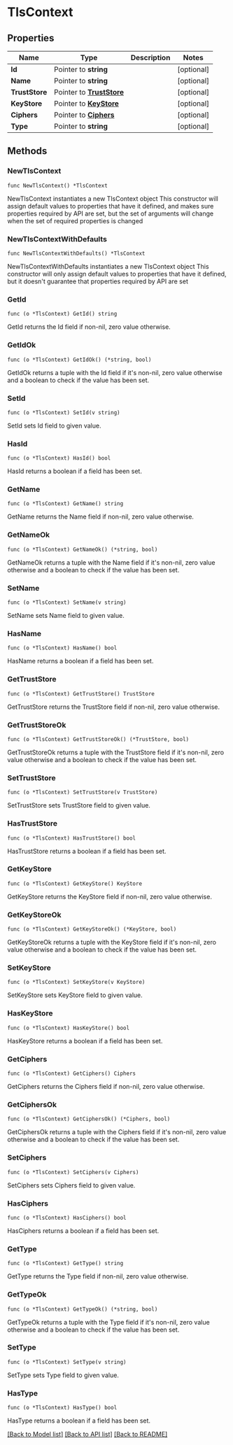 # TlsContext

## Properties

Name | Type | Description | Notes
------------ | ------------- | ------------- | -------------
**Id** | Pointer to **string** |  | [optional] 
**Name** | Pointer to **string** |  | [optional] 
**TrustStore** | Pointer to [**TrustStore**](TrustStore.md) |  | [optional] 
**KeyStore** | Pointer to [**KeyStore**](KeyStore.md) |  | [optional] 
**Ciphers** | Pointer to [**Ciphers**](Ciphers.md) |  | [optional] 
**Type** | Pointer to **string** |  | [optional] 

## Methods

### NewTlsContext

`func NewTlsContext() *TlsContext`

NewTlsContext instantiates a new TlsContext object
This constructor will assign default values to properties that have it defined,
and makes sure properties required by API are set, but the set of arguments
will change when the set of required properties is changed

### NewTlsContextWithDefaults

`func NewTlsContextWithDefaults() *TlsContext`

NewTlsContextWithDefaults instantiates a new TlsContext object
This constructor will only assign default values to properties that have it defined,
but it doesn't guarantee that properties required by API are set

### GetId

`func (o *TlsContext) GetId() string`

GetId returns the Id field if non-nil, zero value otherwise.

### GetIdOk

`func (o *TlsContext) GetIdOk() (*string, bool)`

GetIdOk returns a tuple with the Id field if it's non-nil, zero value otherwise
and a boolean to check if the value has been set.

### SetId

`func (o *TlsContext) SetId(v string)`

SetId sets Id field to given value.

### HasId

`func (o *TlsContext) HasId() bool`

HasId returns a boolean if a field has been set.

### GetName

`func (o *TlsContext) GetName() string`

GetName returns the Name field if non-nil, zero value otherwise.

### GetNameOk

`func (o *TlsContext) GetNameOk() (*string, bool)`

GetNameOk returns a tuple with the Name field if it's non-nil, zero value otherwise
and a boolean to check if the value has been set.

### SetName

`func (o *TlsContext) SetName(v string)`

SetName sets Name field to given value.

### HasName

`func (o *TlsContext) HasName() bool`

HasName returns a boolean if a field has been set.

### GetTrustStore

`func (o *TlsContext) GetTrustStore() TrustStore`

GetTrustStore returns the TrustStore field if non-nil, zero value otherwise.

### GetTrustStoreOk

`func (o *TlsContext) GetTrustStoreOk() (*TrustStore, bool)`

GetTrustStoreOk returns a tuple with the TrustStore field if it's non-nil, zero value otherwise
and a boolean to check if the value has been set.

### SetTrustStore

`func (o *TlsContext) SetTrustStore(v TrustStore)`

SetTrustStore sets TrustStore field to given value.

### HasTrustStore

`func (o *TlsContext) HasTrustStore() bool`

HasTrustStore returns a boolean if a field has been set.

### GetKeyStore

`func (o *TlsContext) GetKeyStore() KeyStore`

GetKeyStore returns the KeyStore field if non-nil, zero value otherwise.

### GetKeyStoreOk

`func (o *TlsContext) GetKeyStoreOk() (*KeyStore, bool)`

GetKeyStoreOk returns a tuple with the KeyStore field if it's non-nil, zero value otherwise
and a boolean to check if the value has been set.

### SetKeyStore

`func (o *TlsContext) SetKeyStore(v KeyStore)`

SetKeyStore sets KeyStore field to given value.

### HasKeyStore

`func (o *TlsContext) HasKeyStore() bool`

HasKeyStore returns a boolean if a field has been set.

### GetCiphers

`func (o *TlsContext) GetCiphers() Ciphers`

GetCiphers returns the Ciphers field if non-nil, zero value otherwise.

### GetCiphersOk

`func (o *TlsContext) GetCiphersOk() (*Ciphers, bool)`

GetCiphersOk returns a tuple with the Ciphers field if it's non-nil, zero value otherwise
and a boolean to check if the value has been set.

### SetCiphers

`func (o *TlsContext) SetCiphers(v Ciphers)`

SetCiphers sets Ciphers field to given value.

### HasCiphers

`func (o *TlsContext) HasCiphers() bool`

HasCiphers returns a boolean if a field has been set.

### GetType

`func (o *TlsContext) GetType() string`

GetType returns the Type field if non-nil, zero value otherwise.

### GetTypeOk

`func (o *TlsContext) GetTypeOk() (*string, bool)`

GetTypeOk returns a tuple with the Type field if it's non-nil, zero value otherwise
and a boolean to check if the value has been set.

### SetType

`func (o *TlsContext) SetType(v string)`

SetType sets Type field to given value.

### HasType

`func (o *TlsContext) HasType() bool`

HasType returns a boolean if a field has been set.


[[Back to Model list]](../README.md#documentation-for-models) [[Back to API list]](../README.md#documentation-for-api-endpoints) [[Back to README]](../README.md)


